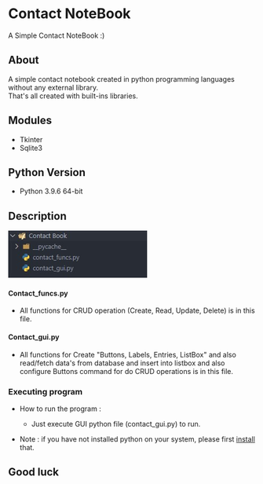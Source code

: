# Contact NoteBook

A Simple Contact NoteBook :)

## About

A simple contact notebook created in
python programming languages without
any external library.\
That's all created with built-ins libraries.

## Modules

* Tkinter
* Sqlite3

## Python Version

* Python 3.9.6 64-bit

## Description
![The San Juan Mountains are beautiful!](/files.jpg)

#### Contact_funcs.py
* All functions for CRUD operation (Create, Read, Update, Delete) is in this file.
#### Contact_gui.py
* All functions for Create "Buttons, Labels, Entries, ListBox" and also read/fetch data's from database and insert into listbox and also configure Buttons command for do CRUD operations is in this file.


### Executing program

* How to run the program :
    * Just execute GUI python file (contact_gui.py) to run.

* Note : if you have not installed python on your system, please first [install](http://python.org/) that.


## Good luck